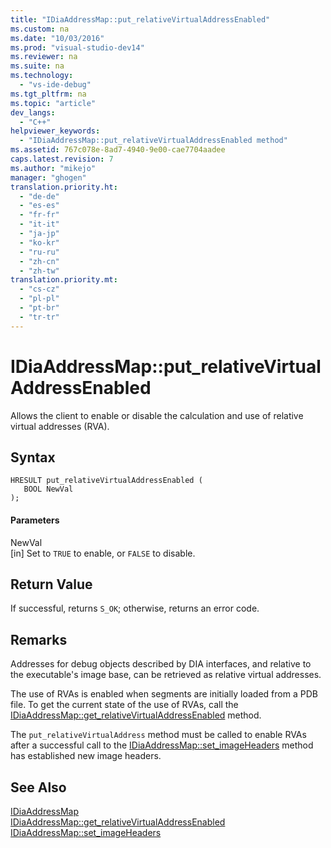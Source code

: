 ```yaml
---
title: "IDiaAddressMap::put_relativeVirtualAddressEnabled"
ms.custom: na
ms.date: "10/03/2016"
ms.prod: "visual-studio-dev14"
ms.reviewer: na
ms.suite: na
ms.technology: 
  - "vs-ide-debug"
ms.tgt_pltfrm: na
ms.topic: "article"
dev_langs: 
  - "C++"
helpviewer_keywords: 
  - "IDiaAddressMap::put_relativeVirtualAddressEnabled method"
ms.assetid: 767c078e-8ad7-4940-9e00-cae7704aadee
caps.latest.revision: 7
ms.author: "mikejo"
manager: "ghogen"
translation.priority.ht: 
  - "de-de"
  - "es-es"
  - "fr-fr"
  - "it-it"
  - "ja-jp"
  - "ko-kr"
  - "ru-ru"
  - "zh-cn"
  - "zh-tw"
translation.priority.mt: 
  - "cs-cz"
  - "pl-pl"
  - "pt-br"
  - "tr-tr"
---
```

# IDiaAddressMap::put_relativeVirtualAddressEnabled
Allows the client to enable or disable the calculation and use of relative virtual addresses (RVA).  
  
## Syntax  
  
```cpp#  
HRESULT put_relativeVirtualAddressEnabled (   
   BOOL NewVal  
);  
```  
  
#### Parameters  
 NewVal  
 [in] Set to `TRUE` to enable, or `FALSE` to disable.  
  
## Return Value  
 If successful, returns `S_OK`; otherwise, returns an error code.  
  
## Remarks  
 Addresses for debug objects described by DIA interfaces, and relative to the executable's image base, can be retrieved as relative virtual addresses.  
  
 The use of RVAs is enabled when segments are initially loaded from a PDB file. To get the current state of the use of RVAs, call the [IDiaAddressMap::get_relativeVirtualAddressEnabled](../debugger/idiaaddressmap--get_relativevirtualaddressenabled.md) method.  
  
 The `put_relativeVirtualAddress` method must be called to enable RVAs after a successful call to the [IDiaAddressMap::set_imageHeaders](../debugger/idiaaddressmap--set_imageheaders.md) method has established new image headers.  
  
## See Also  
 [IDiaAddressMap](../debugger/idiaaddressmap.md)   
 [IDiaAddressMap::get_relativeVirtualAddressEnabled](../debugger/idiaaddressmap--get_relativevirtualaddressenabled.md)   
 [IDiaAddressMap::set_imageHeaders](../debugger/idiaaddressmap--set_imageheaders.md)